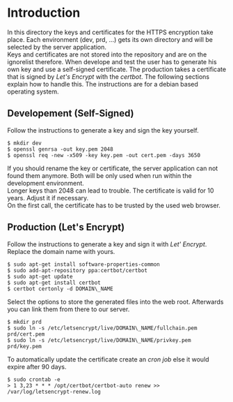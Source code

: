 # Introduction

In this directory the keys and certificates for the HTTPS encryption take place. Each environment (dev, prd, ...) gets its own directory and will be selected by the server application.<br>
Keys and certificates are not stored into the repository and are on the ignorelist therefore. When develope and test the user has to generate his own key and use a self-signed certificate. The production takes a certificate that is signed by _Let's Encrypt_ with the _certbot_. The following sections explain how to handle this. The instructions are for a debian based operating system.


## Developement (Self-Signed)

Follow the instructions to generate a key and sign the key yourself.

```
$ mkdir dev
$ openssl genrsa -out key.pem 2048
$ openssl req -new -x509 -key key.pem -out cert.pem -days 3650
```

If you should rename the key or certificate, the server application can not found them anymore. Both will be only used when run within the development environment.<br>
Longer keys than 2048 can lead to trouble. The certificate is valid for 10 years. Adjust it if necessary.<br>
On the first call, the certificate has to be trusted by the used web browser.


## Production (Let's Encrypt)

Follow the instructions to generate a key and sign it with _Let' Encrypt_. Replace the domain name with yours.

```
$ sudo apt-get install software-properties-common
$ sudo add-apt-repository ppa:certbot/certbot
$ sudo apt-get update
$ sudo apt-get install certbot
$ certbot certonly -d DOMAIN\_NAME
```

Select the options to store the generated files into the web root. Afterwards you can link them from there to our server.

```
$ mkdir prd
$ sudo ln -s /etc/letsencrypt/live/DOMAIN\_NAME/fullchain.pem prd/cert.pem
$ sudo ln -s /etc/letsencrypt/live/DOMAIN\_NAME/privkey.pem prd/key.pem
```

To automatically update the certificate create an _cron job_ else it would expire after 90 days.

```
$ sudo crontab -e
> 1 3,23 * * * /opt/certbot/certbot-auto renew >> /var/log/letsencrypt-renew.log
```
